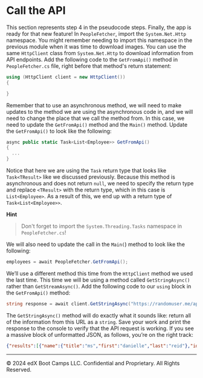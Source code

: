 # Call the API

This section represents step 4 in the pseudocode steps. Finally, the app is ready for that new feature! In `PeopleFetcher`, import the `System.Net.Http` namespace. You might remember needing to import this namespace in the previous module when it was time to download images. You can use the same `HttpClient` class from `System.Net.Http` to download information from API endpoints. Add the following code to the `GetFromApi()` method in `PeopleFetcher.cs` file, right before that method's return statement:

```cs
using (HttpClient client = new HttpClient())
{

}
```

Remember that to use an asynchronous method, we will need to make updates to the method we are using the asynchronous code in, and we will need to change the place that we call the method from. In this case, we need to update the `GetFromApi()` method and the `Main()` method. Update the `GetFromApi()` to look like the following:

```cs
async public static Task<List<Employee>> GetFromApi()
{
  ...
}
```

Notice that here we are using the `Task` return type that looks like `Task<TResult>` like we discussed previously. Because this method is asynchronous and does not return `null`, we need to specify the return type and replace `<TResult>` with the return type, which in this case is `List<Employee>`. As a result of this, we end up with a return type of `Task<List<Employee>>`.

**Hint**

> Don't forget to import the `System.Threading.Tasks` namespace in `PeopleFetcher.cs`!
  
We will also need to update the call in the `Main(`) method to look like the following:

```cs
employees = await PeopleFetcher.GetFromApi();
```

We’ll use a different method this time from the `HttpClient` method we used the last time. This time we will be using a method called `GetStringAsync()` rather than `GetStreamAsync()`. Add the following code to our `using` block in the `GetFromApi()` method:

```cs
string response = await client.GetStringAsync("https://randomuser.me/api/?results=10&nat=us&inc=name,id,picture");
```

The `GetStringAsync()` method will do exactly what it sounds like: return all of the information from this URL as a `string`. Save your work and print the response to the console to verify that the API request is working. If you see a massive block of unformatted JSON, as follows, you’re on the right track:

```json
{"results":[{"name":{"title":"ms","first":"danielle","last":"reid"},"id":{"name":"SSN","value":"801-52-3803"},"picture":{"large":"https://randomuser.me/api/portraits/women/37.jpg","medium":"https://randomuser.me/api/portraits/med/women/37.jpg","thumbnail":"https://randomuser.me/api/portraits/thumb/women/37.jpg"}}],"info":{"seed":"ad252bbde80093d2","results":1,"page":1,"version":"1.2"}}
```

---
© 2024 edX Boot Camps LLC. Confidential and Proprietary. All Rights Reserved.